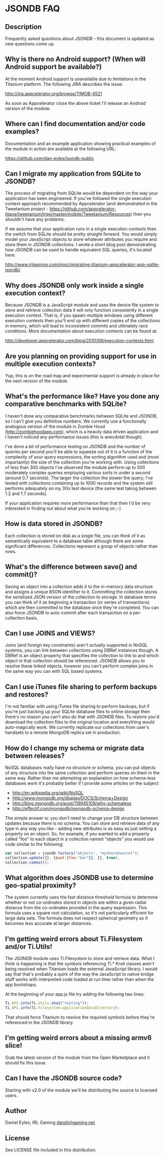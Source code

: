 # JSONDB FAQ

## Description

Frequently asked questions about JSONDB - this document is updated as new questions come up.

## Why is there no Android support? (When will Android support be available?)

At the moment Android support is unavailable due to limitations in the Titanium platform. The following JIRA describes the issue:

http://jira.appcelerator.org/browse/TIMOB-4521

As soon as Appcelerator close the above ticket I'll release an Android version of the module.	

## Where can I find documentation and/or code examples?

Documentation and an example application showing practical examples of the module in action are available at the following URL:

https://github.com/dan-eyles/jsondb-public

## Can I migrate my application from SQLite to JSONDB?

The process of migrating from SQLite would be dependent on the way your application has been engineered. If you've followed the single execution context approach recommended by Appcelerator (and demonstrated in the Tweetanium project - https://github.com/appcelerator-titans/tweetanium/tree/master/mobile/Tweetanium/Resources) then you shouldn't have any problems.

If we assume that your application runs in a single execution contexts then the switch from SQLite should be pretty straight forward. You would simply model your JavaScript objects to store whatever attributes you require and store them in JSONDB collections. I wrote a short blog post demonstrating how JSONDB can be used to handle equivalent SQL queries, it's located here:

http://www.irlgaming.com/misc/migrating-titanium-appcelerator-app-sqlite-jsondb/

## Why does JSONDB only work inside a single execution context?

Because JSONDB is a JavaScript module and uses the device file system to store and retrieve collection data it will only function consistently in a single execution context. That is, if you spawn multiple windows using different execution contexts then you'll end up with different copies of the collections in memory, which will lead to inconsistent commits and ultimately race conditions. More documentation about execution contexts can be found at:

http://developer.appcelerator.com/blog/2010/08/execution-contexts.html

## Are you planning on providing support for use in multiple execution contexts?

Yup, this is on the road map and experimental support is already in place for the next version of the module.

## What's the performance like? Have you done any comparative benchmarks with SQLite?

I haven't done any comparative benchmarks between SQLite and JSONDB, so I can't give you definitive numbers. We currently use a functionally analogous version of the module in Zombie Hood (http://zombiehoodapp.com), which is a heavily data driven application and I haven't noticed any performance issues (this is anecdotal though).

I've done a bit of performance testing on JSONDB and the number of queries per second you'll be able to squeeze out of it is a function of the complexity of your query expressions, the sorting algorithm used and (most importantly) the size of the collection you're working with. Using collections of less than 300 objects I've observed the module perform up to 500 moderately complex queries employing various sorts in under a second (around 0.7 seconds). The larger the collection the slower the query; I've tested with collections containing up to 1000 records and the system still performs adequately on my 3Gs test device (the same test taking between 1.2 and 1.7 seconds).

If your application requires more performance than that then I'd be very interested in finding out about what you're working on ;-)

## How is data stored in JSONDB?

Each collection is stored on disk as a single file, you can think of it as semantically equivalent to a database table although there are some significant differences. Collections represent a group of objects rather than rows.

## What's the difference between save() and commit()?

Saving an object into a collection adds it to the in-memory data structure and assigns a unique BSON identifier to it. Committing the collection stores the serialized JSON version of the collection to storage. In database terms you can think of it as beginning a transaction (or series of transactions) which are then committed to the database once they're completed. You can also force JSONDB to auto-commit after each transaction on a per-collection basis.

## Can I use JOINS and VIEWS?

Joins (and foreign key constraints) aren't actually supported in NoSQL systems, you can link between collections using DBRef instances though. A DBRef is an object property that specifies the collection to link to and which object in that collection should be referenced. JSONDB allows you to resolve these linked objects, however you can't perform complex joins in the same way you can with SQL based systems.

## Can I use iTunes file sharing to perform backups and restores?

I'm not familiar with using iTunes file sharing to perform backups, but if you're just backing up your SQLite database files to online storage then there's no reason you can't also do that with JSONDB files. To restore you'd download the collection files to the original location and everything would auto-magically work. We currently replicate our collections from user's handsets to a remote MongoDB replica set in production.

## How do I change my schema or migrate data between releases?

NoSQL databases really have no structure or schema, you can put objects of any structure into the same collection and perform queries on them in the same way. Rather than me attempting an explanation on how schema-less databases work it's probably better if I provide some articles on the subject:

* http://en.wikipedia.org/wiki/NoSQL
* http://www.mongodb.org/display/DOCS/Schema+Design
* http://blog.mongodb.org/post/119945109/why-schemaless
* http://effectif.com/mongodb/mongodb-schema-design

The simple answer is: you don't need to change your DB structure between updates because there is no schema. You can store and retrieve data of any type in any way you like - adding new attributes is as easy as just setting a property on an object. So, for example, if you wanted to add a property called "foo" to each object in a collection named "objects" you would use code similar to the following:

``` javascript
var collection = jsondb.factory("objects", "mysharedsecret");
collection.update({}, {$set:{foo:"bar"}}, {}, true);
collection.commit();
```

## What algorithm does JSONDB use to determine geo-spatial proximity?

The system currently uses the fast distance threshold formula to determine whether or not co-ordinates stored in objects are within a given radial distance from the co-ordinates provided in the query expression. This formula uses a square root calculation, so it's not particularly efficient for large data sets. The formula does not respect spherical geometry so it becomes less accurate at larger distances.

## I'm getting weird errors about Ti.Filesystem and/or Ti.Utils!

The JSONDB module uses Ti.Filesystem to store and retrieve data. What I think is happening is that the symbols referencing Ti.* Kroll classes aren't being resolved when Titanium loads the external JavaScript library. I would say that that's probably a quirk of the way the JavaScript to native bridge stuff works with interpreted code loaded at run time rather than when the app bootstraps.

At the beginning of your app.js file try adding the following two lines:

``` javascript
Ti.API.info(Ti.Utils.sha1("testing"));
Ti.API.info(Ti.Filesystem.applicationDataDirectory);
```

That should force Titanium to resolve the required symbols before they're referenced in the JSONDB library.

## I'm getting weird errors about a missing armv6 slice!

Grab the latest version of the module from the Open Marketplace and it should fix this issue.

## Can I have the JSONDB source code?

Starting with v2.0 of the module we'll be distributing the source to licensed users.

## Author

Daniel Eyles, IRL Gaming
dan@irlgaming.net

## License

See LICENSE file included in this distribution.

